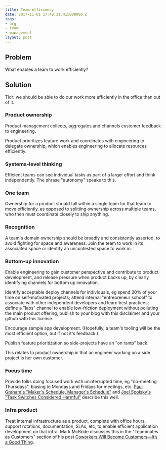 ```yaml
---
title: Team efficiency
date: 2017-11-01 17:49:31.415000000 Z
tags:
- org
- team
- management
layout: post
---
```


## Problem

What enables a team to work efficiently?

## Solution

Tldr: we should be able to do our work more efficiently in the office than out of it.

### Product ownership

Product management collects, aggregates and channels customer feedback to engineering.

Product prioritizes feature work and coordinates with engineering to delegate ownership, which enables engineering to allocate resources efficiently.

### Systems-level thinking

Efficient teams can see individual tasks as part of a larger effort and think independently. The phrase "autonomy" speaks to this.

### One team

Ownership for a product should fall within a single team for that team to move efficiently, as opposed to splitting ownership across multiple teams, who then must coordinate closely to ship anything.

### Recognition

A team's domain ownership should be broadly and consistently asserted, to avoid fighting for space and awareness. Join the team to work in its associated space or identify an uncontested space to work in.

### Bottom-up innovation

Enable engineering to gain customer perspective and contribute to product development, and release pressure when product backs up, by clearly identifying channels for bottom up innovation. 

Identify acceptable deploy channels for individuals, eg  spend 20% of your time on self-motivated projects; attend internal "entrepreneur school" to associate with other independent developers and learn best practices; define a "labs" channel to enable low-friction deployment without polluting the main product offering; publish to your blog with this disclaimer and your github with this license.

Encourage sample app development. (Hopefully, a team's tooling will be the most efficient option, but if not it's feedback.)

Publish feature prioritization so side-projects have an "on ramp" back.

This relates to product ownership in that an engineer working on a side project is her own customer.

### Focus time

Provide folks doing focused work with uninterrupted time, eg "no-meeting Thursdays", biasing to Mondays and Fridays for meetings, etc. [Paul Graham's "Maker's Schedule, Manager's Schedule"](http://www.paulgraham.com/makersschedule.html) and [Joel Spolsky's "Task Switches Considered Harmful"](https://www.joelonsoftware.com/2001/02/12/human-task-switches-considered-harmful/) describe this well.

### Infra product

Treat internal infrastructure as a product, complete with office hours, support rotations, documentation, SLAs, etc, to enable efficient application development on that infra. Mark McBride discusses this in the "Teammates as Customers" section of his post [Coworkers Will Become Customers—It’s a Good Thing](https://blog.turbinelabs.io/coworkers-will-become-customers-its-a-good-thing-1750790f8a59).






